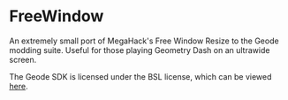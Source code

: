 # FreeWindow

An extremely small port of MegaHack's Free Window Resize to the Geode modding suite. Useful for those playing Geometry Dash on an ultrawide screen.

The Geode SDK is licensed under the BSL license, which can be viewed [here](https://choosealicense.com/licenses/bsl-1.0/).